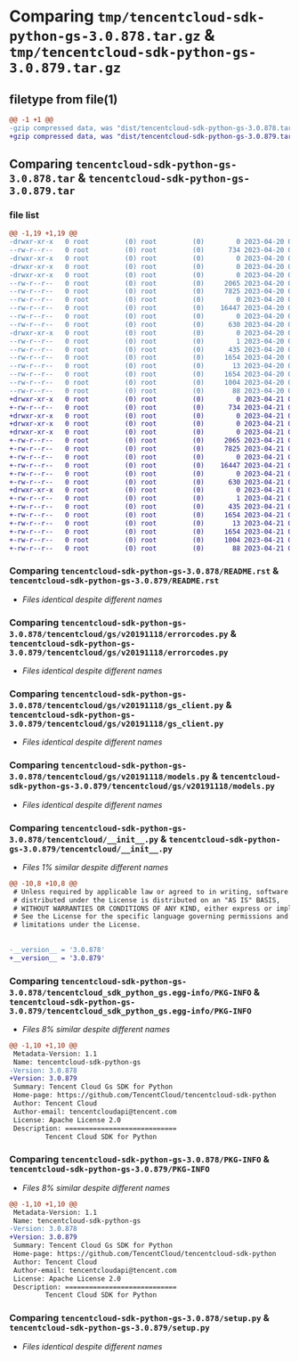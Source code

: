 # Comparing `tmp/tencentcloud-sdk-python-gs-3.0.878.tar.gz` & `tmp/tencentcloud-sdk-python-gs-3.0.879.tar.gz`

## filetype from file(1)

```diff
@@ -1 +1 @@
-gzip compressed data, was "dist/tencentcloud-sdk-python-gs-3.0.878.tar", last modified: Thu Apr 20 00:33:22 2023, max compression
+gzip compressed data, was "dist/tencentcloud-sdk-python-gs-3.0.879.tar", last modified: Fri Apr 21 00:45:56 2023, max compression
```

## Comparing `tencentcloud-sdk-python-gs-3.0.878.tar` & `tencentcloud-sdk-python-gs-3.0.879.tar`

### file list

```diff
@@ -1,19 +1,19 @@
-drwxr-xr-x   0 root         (0) root         (0)        0 2023-04-20 00:33:22.000000 tencentcloud-sdk-python-gs-3.0.878/
--rw-r--r--   0 root         (0) root         (0)      734 2023-04-20 00:33:22.000000 tencentcloud-sdk-python-gs-3.0.878/README.rst
-drwxr-xr-x   0 root         (0) root         (0)        0 2023-04-20 00:33:22.000000 tencentcloud-sdk-python-gs-3.0.878/tencentcloud/
-drwxr-xr-x   0 root         (0) root         (0)        0 2023-04-20 00:33:22.000000 tencentcloud-sdk-python-gs-3.0.878/tencentcloud/gs/
-drwxr-xr-x   0 root         (0) root         (0)        0 2023-04-20 00:33:22.000000 tencentcloud-sdk-python-gs-3.0.878/tencentcloud/gs/v20191118/
--rw-r--r--   0 root         (0) root         (0)     2065 2023-04-20 00:33:22.000000 tencentcloud-sdk-python-gs-3.0.878/tencentcloud/gs/v20191118/errorcodes.py
--rw-r--r--   0 root         (0) root         (0)     7825 2023-04-20 00:33:22.000000 tencentcloud-sdk-python-gs-3.0.878/tencentcloud/gs/v20191118/gs_client.py
--rw-r--r--   0 root         (0) root         (0)        0 2023-04-20 00:33:22.000000 tencentcloud-sdk-python-gs-3.0.878/tencentcloud/gs/v20191118/__init__.py
--rw-r--r--   0 root         (0) root         (0)    16447 2023-04-20 00:33:22.000000 tencentcloud-sdk-python-gs-3.0.878/tencentcloud/gs/v20191118/models.py
--rw-r--r--   0 root         (0) root         (0)        0 2023-04-20 00:33:22.000000 tencentcloud-sdk-python-gs-3.0.878/tencentcloud/gs/__init__.py
--rw-r--r--   0 root         (0) root         (0)      630 2023-04-20 00:33:22.000000 tencentcloud-sdk-python-gs-3.0.878/tencentcloud/__init__.py
-drwxr-xr-x   0 root         (0) root         (0)        0 2023-04-20 00:33:22.000000 tencentcloud-sdk-python-gs-3.0.878/tencentcloud_sdk_python_gs.egg-info/
--rw-r--r--   0 root         (0) root         (0)        1 2023-04-20 00:33:22.000000 tencentcloud-sdk-python-gs-3.0.878/tencentcloud_sdk_python_gs.egg-info/dependency_links.txt
--rw-r--r--   0 root         (0) root         (0)      435 2023-04-20 00:33:22.000000 tencentcloud-sdk-python-gs-3.0.878/tencentcloud_sdk_python_gs.egg-info/SOURCES.txt
--rw-r--r--   0 root         (0) root         (0)     1654 2023-04-20 00:33:22.000000 tencentcloud-sdk-python-gs-3.0.878/tencentcloud_sdk_python_gs.egg-info/PKG-INFO
--rw-r--r--   0 root         (0) root         (0)       13 2023-04-20 00:33:22.000000 tencentcloud-sdk-python-gs-3.0.878/tencentcloud_sdk_python_gs.egg-info/top_level.txt
--rw-r--r--   0 root         (0) root         (0)     1654 2023-04-20 00:33:22.000000 tencentcloud-sdk-python-gs-3.0.878/PKG-INFO
--rw-r--r--   0 root         (0) root         (0)     1004 2023-04-20 00:33:22.000000 tencentcloud-sdk-python-gs-3.0.878/setup.py
--rw-r--r--   0 root         (0) root         (0)       88 2023-04-20 00:33:22.000000 tencentcloud-sdk-python-gs-3.0.878/setup.cfg
+drwxr-xr-x   0 root         (0) root         (0)        0 2023-04-21 00:45:56.000000 tencentcloud-sdk-python-gs-3.0.879/
+-rw-r--r--   0 root         (0) root         (0)      734 2023-04-21 00:45:56.000000 tencentcloud-sdk-python-gs-3.0.879/README.rst
+drwxr-xr-x   0 root         (0) root         (0)        0 2023-04-21 00:45:56.000000 tencentcloud-sdk-python-gs-3.0.879/tencentcloud/
+drwxr-xr-x   0 root         (0) root         (0)        0 2023-04-21 00:45:56.000000 tencentcloud-sdk-python-gs-3.0.879/tencentcloud/gs/
+drwxr-xr-x   0 root         (0) root         (0)        0 2023-04-21 00:45:56.000000 tencentcloud-sdk-python-gs-3.0.879/tencentcloud/gs/v20191118/
+-rw-r--r--   0 root         (0) root         (0)     2065 2023-04-21 00:45:56.000000 tencentcloud-sdk-python-gs-3.0.879/tencentcloud/gs/v20191118/errorcodes.py
+-rw-r--r--   0 root         (0) root         (0)     7825 2023-04-21 00:45:56.000000 tencentcloud-sdk-python-gs-3.0.879/tencentcloud/gs/v20191118/gs_client.py
+-rw-r--r--   0 root         (0) root         (0)        0 2023-04-21 00:45:56.000000 tencentcloud-sdk-python-gs-3.0.879/tencentcloud/gs/v20191118/__init__.py
+-rw-r--r--   0 root         (0) root         (0)    16447 2023-04-21 00:45:56.000000 tencentcloud-sdk-python-gs-3.0.879/tencentcloud/gs/v20191118/models.py
+-rw-r--r--   0 root         (0) root         (0)        0 2023-04-21 00:45:56.000000 tencentcloud-sdk-python-gs-3.0.879/tencentcloud/gs/__init__.py
+-rw-r--r--   0 root         (0) root         (0)      630 2023-04-21 00:45:56.000000 tencentcloud-sdk-python-gs-3.0.879/tencentcloud/__init__.py
+drwxr-xr-x   0 root         (0) root         (0)        0 2023-04-21 00:45:56.000000 tencentcloud-sdk-python-gs-3.0.879/tencentcloud_sdk_python_gs.egg-info/
+-rw-r--r--   0 root         (0) root         (0)        1 2023-04-21 00:45:56.000000 tencentcloud-sdk-python-gs-3.0.879/tencentcloud_sdk_python_gs.egg-info/dependency_links.txt
+-rw-r--r--   0 root         (0) root         (0)      435 2023-04-21 00:45:56.000000 tencentcloud-sdk-python-gs-3.0.879/tencentcloud_sdk_python_gs.egg-info/SOURCES.txt
+-rw-r--r--   0 root         (0) root         (0)     1654 2023-04-21 00:45:56.000000 tencentcloud-sdk-python-gs-3.0.879/tencentcloud_sdk_python_gs.egg-info/PKG-INFO
+-rw-r--r--   0 root         (0) root         (0)       13 2023-04-21 00:45:56.000000 tencentcloud-sdk-python-gs-3.0.879/tencentcloud_sdk_python_gs.egg-info/top_level.txt
+-rw-r--r--   0 root         (0) root         (0)     1654 2023-04-21 00:45:56.000000 tencentcloud-sdk-python-gs-3.0.879/PKG-INFO
+-rw-r--r--   0 root         (0) root         (0)     1004 2023-04-21 00:45:56.000000 tencentcloud-sdk-python-gs-3.0.879/setup.py
+-rw-r--r--   0 root         (0) root         (0)       88 2023-04-21 00:45:56.000000 tencentcloud-sdk-python-gs-3.0.879/setup.cfg
```

### Comparing `tencentcloud-sdk-python-gs-3.0.878/README.rst` & `tencentcloud-sdk-python-gs-3.0.879/README.rst`

 * *Files identical despite different names*

### Comparing `tencentcloud-sdk-python-gs-3.0.878/tencentcloud/gs/v20191118/errorcodes.py` & `tencentcloud-sdk-python-gs-3.0.879/tencentcloud/gs/v20191118/errorcodes.py`

 * *Files identical despite different names*

### Comparing `tencentcloud-sdk-python-gs-3.0.878/tencentcloud/gs/v20191118/gs_client.py` & `tencentcloud-sdk-python-gs-3.0.879/tencentcloud/gs/v20191118/gs_client.py`

 * *Files identical despite different names*

### Comparing `tencentcloud-sdk-python-gs-3.0.878/tencentcloud/gs/v20191118/models.py` & `tencentcloud-sdk-python-gs-3.0.879/tencentcloud/gs/v20191118/models.py`

 * *Files identical despite different names*

### Comparing `tencentcloud-sdk-python-gs-3.0.878/tencentcloud/__init__.py` & `tencentcloud-sdk-python-gs-3.0.879/tencentcloud/__init__.py`

 * *Files 1% similar despite different names*

```diff
@@ -10,8 +10,8 @@
 # Unless required by applicable law or agreed to in writing, software
 # distributed under the License is distributed on an "AS IS" BASIS,
 # WITHOUT WARRANTIES OR CONDITIONS OF ANY KIND, either express or implied.
 # See the License for the specific language governing permissions and
 # limitations under the License.
 
 
-__version__ = '3.0.878'
+__version__ = '3.0.879'
```

### Comparing `tencentcloud-sdk-python-gs-3.0.878/tencentcloud_sdk_python_gs.egg-info/PKG-INFO` & `tencentcloud-sdk-python-gs-3.0.879/tencentcloud_sdk_python_gs.egg-info/PKG-INFO`

 * *Files 8% similar despite different names*

```diff
@@ -1,10 +1,10 @@
 Metadata-Version: 1.1
 Name: tencentcloud-sdk-python-gs
-Version: 3.0.878
+Version: 3.0.879
 Summary: Tencent Cloud Gs SDK for Python
 Home-page: https://github.com/TencentCloud/tencentcloud-sdk-python
 Author: Tencent Cloud
 Author-email: tencentcloudapi@tencent.com
 License: Apache License 2.0
 Description: ============================
         Tencent Cloud SDK for Python
```

### Comparing `tencentcloud-sdk-python-gs-3.0.878/PKG-INFO` & `tencentcloud-sdk-python-gs-3.0.879/PKG-INFO`

 * *Files 8% similar despite different names*

```diff
@@ -1,10 +1,10 @@
 Metadata-Version: 1.1
 Name: tencentcloud-sdk-python-gs
-Version: 3.0.878
+Version: 3.0.879
 Summary: Tencent Cloud Gs SDK for Python
 Home-page: https://github.com/TencentCloud/tencentcloud-sdk-python
 Author: Tencent Cloud
 Author-email: tencentcloudapi@tencent.com
 License: Apache License 2.0
 Description: ============================
         Tencent Cloud SDK for Python
```

### Comparing `tencentcloud-sdk-python-gs-3.0.878/setup.py` & `tencentcloud-sdk-python-gs-3.0.879/setup.py`

 * *Files identical despite different names*

